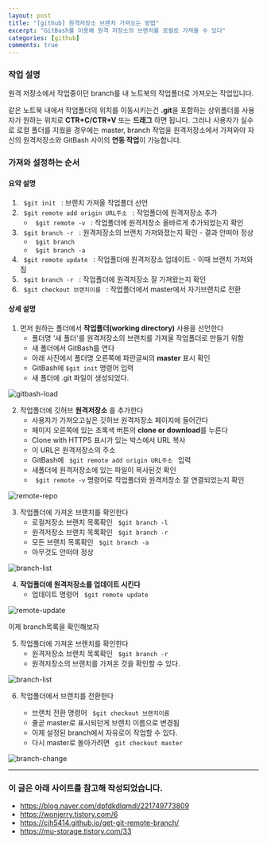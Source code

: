 ```yaml
---
layout: post
title: "[github] 원격저장소 브랜치 가져오는 방법"
excerpt: "GitBash를 이용해 원격 저장소의 브랜치를 로컬로 가져올 수 있다"
categories: [github]
comments: true
---
```


### 작업 설명

원격 저장소에서 작업중이던 branch를 내 노트북의 작업폴더로 가져오는 작업입니다.

같은 노트북 내에서 작업폴더의 위치를 이동시키는건 **.git**을 포함하는 상위폴더를 사용자가 원하는 위치로 **CTR+C/CTR+V** 또는 **드래그** 하면 됩니다. 그러나 사용자가 실수로 로컬 폴더를 지웠을 경우에는 master, branch 작업을 원격저장소에서 가져와야 자신의 원격저장소와 GitBash 사이의 **연동 작업**이 가능합니다.

### 가져와 설정하는 순서

#### 요약 설명

1. <code> \$git init </code> : 브랜치 가져올 작업폴더 선언
2. <code> \$git remote add origin URL주소 </code> : 작업폴더에 원격저장소 추가
   - <code> \$git remote -v </code> : 작업폴더에 원격저장소 올바르게 추가되었는지 확인
3. <code> \$git branch -r </code> : 원격저장소의 브랜치 가져와졌는지 확인 - 결과 안떠야 정상
   - <code> \$git branch </code>
   - <code> \$git branch -a </code>
4. <code> \$git remote update </code> : 작업폴더에 원격저장소 업데이트 - 이때 브랜치 가져와짐
5. <code> \$git branch -r </code> : 작업폴더에 원격저장소 잘 가져왔는지 확인
6. <code> \$git checkout 브랜치이름 </code> : 작업폴더에서 master에서 자기브랜치로 전환

#### 상세 설명

1. 먼저 원하는 폴더에서 **작업폴더(working directory)** 사용을 선언한다
   - 폴더명 '새 폴더'를 원격저장소의 브랜치를 가져올 작업폴더로 만들기 위함
   - 새 폴더에서 GitBash를 연다
   - 아래 사진에서 폴더명 오른쪽에 파란글씨의 **master** 표시 확인
   - GitBash에 <code>\$git init</code> 명령어 입력
   - 새 폴더에 .git 파일이 생성되었다.

<img src='{{ "/img/gitbash/1init.JPG" | relative_url }}' alt="gitbash-load">


2. 작업폴더에 깃허브 **원격저장소** 를 추가한다
   - 사용자가 가져오고싶은 깃허브 원격저장소 페이지에 들어간다
   - 페이지 오른쪽에 있는 초록색 버튼의 **clone or download**를 누른다
   - Clone with HTTPS 표시가 있는 박스에서 URL 복사
   - 이 URL은 원격저장소의 주소
   - GitBash에 <code> \$git remote add origin URL주소 </code> 입력
   - 새폴더에 원격저장소에 있는 파일이 복사된것 확인
   - <code> \$git remote -v</code> 명령어로 작업폴더와 원격저장소 잘 연결되었는지 확인

<img src='{{ "/img/gitbash/2remote 원격저장소.JPG" | relative_url }}' alt="remote-repo">

3. 작업폴더에 가져온 브랜치를 확인한다
   - 로컬저장소 브랜치 목록확인 <code> \$git branch -l</code>
   - 원격저장소 브랜치 목록확인 <code> \$git branch -r </code>
   - 모든 브랜치 목록확인 <code> \$git branch -a </code>
   - 아무것도 안떠야 정상

<img src='{{ "/img/gitbash/3branch목록확인.JPG" | relative_url }}' alt="branch-list">

4. **작업폴더에 원격저장소를 업데이트 시킨다**
   - 업데이트 명령어 <code> \$git remote update </code>

<img src='{{ "/img/gitbash/4remoteUpdate.JPG" | relative_url }}' alt="remote-update">

이제 branch목록을 확인해보자

5. 작업폴더에 가져온 브랜치를 확인한다
   - 원격저장소 브랜치 목록확인 <code> \$git branch -r </code>
   - 원격저장소의 브랜치를 가져온 것을 확인할 수 있다.

<img src='{{ "/img/gitbash/5목록확인.JPG" | relative_url }}' alt="branch-list">

6. 작업폴더에서 브랜치를 전환한다

   - 브랜치 전환 명령어 <code> \$git checkout 브랜치이름 </code>
   - 줄곧 master로 표시되던게 브랜치 이름으로 변경됨
   - 이제 설정된 branch에서 자유로이 작업할 수 있다.
   - 다시 master로 돌아가려면 <code> git checkout master </code>

<img src='{{ "/img/gitbash/6checkout.JPG" | relative_url }}' alt="branch-change">

<br>

---

### 이 글은 아래 사이트를 참고해 작성되었습니다.

- https://blog.naver.com/dpfdkdlqmdl/221749773809
- https://wonjerry.tistory.com/6
- https://cjh5414.github.io/get-git-remote-branch/
- https://mu-storage.tistory.com/33
